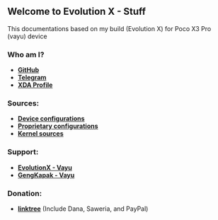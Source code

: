 ## Welcome to Evolution X - Stuff

This documentations based on my build (Evolution X) for Poco X3 Pro (vayu) device

### Who am I?
 * [**GitHub**](https://github.com/elizabethangelalorenza)
 * [**Telegram**](https://t.me/elizabethangelalorenza)
 * [**XDA Profile**](https://forum.xda-developers.com/m/elizabethangelalorenza.7923660/)

### Sources:
 * [**Device configurations**](https://github.com/Evolution-X-Devices/device_xiaomi_vayu)
 * [**Proprietary configurations**](https://github.com/Evolution-X-Devices/vendor_xiaomi_vayu)
 * [**Kernel sources**](https://github.com/chaldeaprjkt/kernel_xiaomi_vayu)

### Support:
 * [**EvolutionX - Vayu**](https://t.me/EvolutionXVayu)
 * [**GengKapak - Vayu**](https://t.me/GengKapakVayu)

### Donation:
 * [**linktree**](https://linktr.ee/destiny88end) (Include Dana, Saweria, and PayPal)
